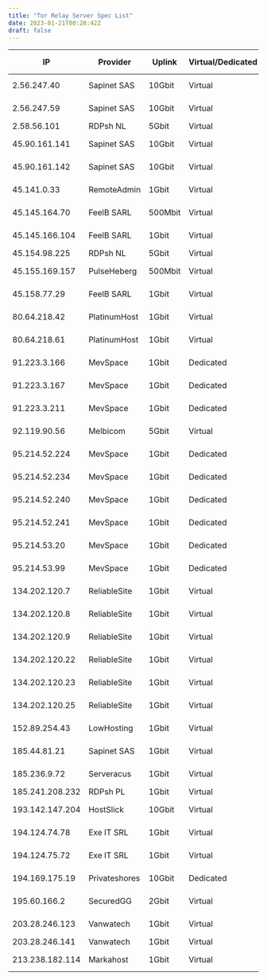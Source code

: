```yaml
---
title: "Tor Relay Server Spec List"
date: 2023-01-21T00:28:42Z
draft: false
---
```


| IP                 | Provider          | Uplink        | Virtual/Dedicated   | Non-Exit/Exit |
| -------------------| ------------------| --------------| --------------------| ------------- |
| 2.56.247.40        | Sapinet SAS       | 10Gbit        | Virtual             | Non-Exit      |
| 2.56.247.59        | Sapinet SAS       | 10Gbit        | Virtual             | Non-Exit      |
| 2.58.56.101        | RDPsh NL          | 5Gbit         | Virtual             | Exit          |
| 45.90.161.141      | Sapinet SAS       | 10Gbit        | Virtual             | Non-Exit      |
| 45.90.161.142      | Sapinet SAS       | 10Gbit        | Virtual             | Non-Exit      |
| 45.141.0.33        | RemoteAdmin       | 1Gbit         | Virtual             | Non-Exit      |
| 45.145.164.70      | FeelB SARL        | 500Mbit       | Virtual             | Non-Exit      |
| 45.145.166.104     | FeelB SARL        | 1Gbit         | Virtual             | Non-Exit      |
| 45.154.98.225      | RDPsh NL          | 5Gbit         | Virtual             | Exit          |
| 45.155.169.157     | PulseHeberg       | 500Mbit       | Virtual             | Non-Exit      |
| 45.158.77.29       | FeelB SARL        | 1Gbit         | Virtual             | Non-Exit      |
| 80.64.218.42       | PlatinumHost      | 1Gbit         | Virtual             | Non-Exit      |
| 80.64.218.61       | PlatinumHost      | 1Gbit         | Virtual             | Non-Exit      |
| 91.223.3.166       | MevSpace          | 1Gbit         | Dedicated           | Non-Exit      |
| 91.223.3.167       | MevSpace          | 1Gbit         | Dedicated           | Non-Exit      |
| 91.223.3.211       | MevSpace          | 1Gbit         | Dedicated           | Non-Exit      |
| 92.119.90.56       | Melbicom          | 5Gbit         | Virtual             | Non-Exit      |
| 95.214.52.224      | MevSpace          | 1Gbit         | Dedicated           | Non-Exit      |
| 95.214.52.234      | MevSpace          | 1Gbit         | Dedicated           | Non-Exit      |
| 95.214.52.240      | MevSpace          | 1Gbit         | Dedicated           | Non-Exit      |
| 95.214.52.241      | MevSpace          | 1Gbit         | Dedicated           | Non-Exit      |
| 95.214.53.20       | MevSpace          | 1Gbit         | Dedicated           | Non-Exit      |
| 95.214.53.99       | MevSpace          | 1Gbit         | Dedicated           | Non-Exit      |
| 134.202.120.7      | ReliableSite      | 1Gbit         | Virtual             | Non-Exit      |
| 134.202.120.8      | ReliableSite      | 1Gbit         | Virtual             | Non-Exit      |
| 134.202.120.9      | ReliableSite      | 1Gbit         | Virtual             | Non-Exit      |
| 134.202.120.22     | ReliableSite      | 1Gbit         | Virtual             | Non-Exit      |
| 134.202.120.23     | ReliableSite      | 1Gbit         | Virtual             | Non-Exit      |
| 134.202.120.25     | ReliableSite      | 1Gbit         | Virtual             | Non-Exit      |
| 152.89.254.43      | LowHosting        | 1Gbit         | Virtual             | Non-Exit      |
| 185.44.81.21       | Sapinet SAS       | 1Gbit         | Virtual             | Non-Exit      |
| 185.236.9.72       | Serveracus        | 1Gbit         | Virtual             | Non-Exit      |
| 185.241.208.232    | RDPsh PL          | 1Gbit         | Virtual             | Exit          |
| 193.142.147.204    | HostSlick         | 10Gbit        | Virtual             | Non-Exit      |
| 194.124.74.78      | Exe IT SRL        | 1Gbit         | Virtual             | Non-Exit      |
| 194.124.75.72      | Exe IT SRL        | 1Gbit         | Virtual             | Non-Exit      |
| 194.169.175.19     | Privateshores     | 10Gbit        | Dedicated           | Non-Exit      |
| 195.60.166.2       | SecuredGG         | 2Gbit         | Virtual             | Non-Exit      |
| 203.28.246.123     | Vanwatech         | 1Gbit         | Virtual             | Non-Exit      |
| 203.28.246.141     | Vanwatech         | 1Gbit         | Virtual             | Exit          |
| 213.238.182.114    | Markahost         | 1Gbit         | Virtual             | Non-Exit      |
